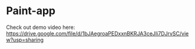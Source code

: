 # Paint-app
Check out demo video here: https://drive.google.com/file/d/1bJAegroaPEDxxnBKRJA3ceJIi7DJrvSC/view?usp=sharing
